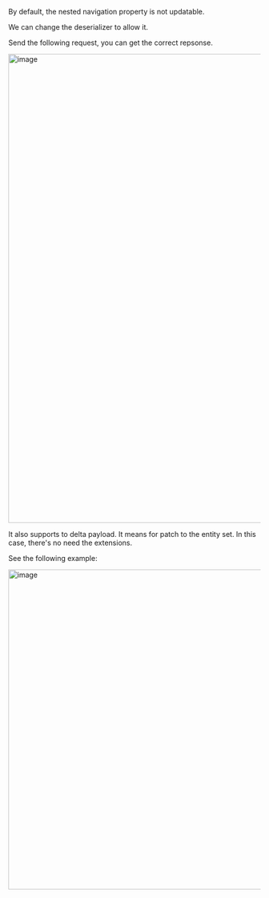 By default, the nested navigation property is not updatable.

We can change the deserializer to allow it.

Send the following request, you can get the correct repsonse.

<img width="935" alt="image" src="https://user-images.githubusercontent.com/9426627/197288696-de937b68-5f67-47b0-88a9-1688e5d9c7f2.png">


It also supports to delta payload. It means for patch to the entity set.
In this case, there's no need the extensions.

See the following example:

<img width="638" alt="image" src="https://user-images.githubusercontent.com/9426627/197290162-8a2a6dae-20ce-4361-80a7-c6e143a4b953.png">
